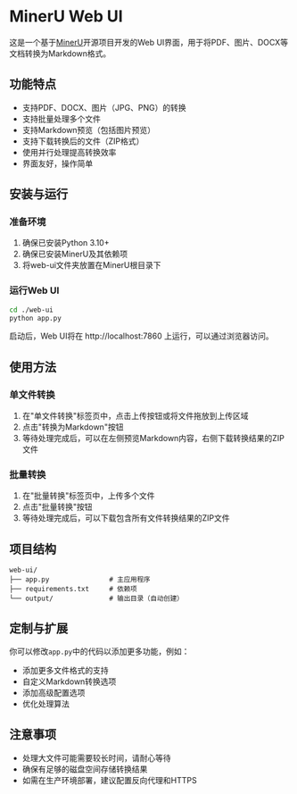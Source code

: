 # MinerU Web UI

这是一个基于[MinerU](https://github.com/opendatalab/MinerU)开源项目开发的Web UI界面，用于将PDF、图片、DOCX等文档转换为Markdown格式。

## 功能特点

- 支持PDF、DOCX、图片（JPG、PNG）的转换
- 支持批量处理多个文件
- 支持Markdown预览（包括图片预览）
- 支持下载转换后的文件（ZIP格式）
- 使用并行处理提高转换效率
- 界面友好，操作简单

## 安装与运行

### 准备环境

1. 确保已安装Python 3.10+
2. 确保已安装MinerU及其依赖项
3. 将web-ui文件夹放置在MinerU根目录下

### 运行Web UI
```bash
cd ./web-ui
python app.py
```

启动后，Web UI将在 http://localhost:7860 上运行，可以通过浏览器访问。

## 使用方法

### 单文件转换

1. 在"单文件转换"标签页中，点击上传按钮或将文件拖放到上传区域
2. 点击"转换为Markdown"按钮
3. 等待处理完成后，可以在左侧预览Markdown内容，右侧下载转换结果的ZIP文件

### 批量转换

1. 在"批量转换"标签页中，上传多个文件
2. 点击"批量转换"按钮
3. 等待处理完成后，可以下载包含所有文件转换结果的ZIP文件

## 项目结构

```
web-ui/
├── app.py               # 主应用程序
├── requirements.txt     # 依赖项
└── output/              # 输出目录（自动创建）
```

## 定制与扩展

你可以修改`app.py`中的代码以添加更多功能，例如：

- 添加更多文件格式的支持
- 自定义Markdown转换选项
- 添加高级配置选项
- 优化处理算法

## 注意事项

- 处理大文件可能需要较长时间，请耐心等待
- 确保有足够的磁盘空间存储转换结果
- 如需在生产环境部署，建议配置反向代理和HTTPS 